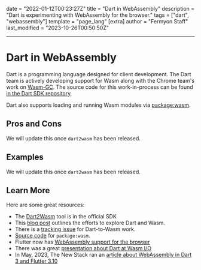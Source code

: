 date = "2022-01-12T00:23:27Z"
title = "Dart in WebAssembly"
description = "Dart is experimenting with WebAssembly for the browser."
tags = ["dart", "webassembly"]
template = "page_lang"
[extra]
author = "Fermyon Staff"
last_modified = "2023-10-26T00:50:50Z"

---

# Dart in WebAssembly

Dart is a programming language designed for client development. The Dart team is
actively developing support for Wasm along with the Chrome team's work on
[Wasm-GC](https://chromestatus.com/feature/6062715726462976). The source code
for this work-in-process can be found
[in the Dart SDK repository](https://github.com/dart-lang/sdk/tree/main/pkg/dart2wasm).

Dart also supports loading and running Wasm modules via
[package:wasm](https://github.com/dart-lang/wasm).

## Pros and Cons

We will update this once `dart2wasm` has been released.

## Examples

We will update this once `dart2wasm` has been released.

## Learn More

Here are some great resources:

- The [Dart2Wasm](https://github.com/dart-lang/sdk/tree/main/pkg/dart2wasm) tool
  is in the official SDK
- This
  [blog post](https://medium.com/dartlang/experimenting-with-dart-and-wasm-ef7f1c065577)
  outlines the efforts to explore Dart and Wasm.
- There is a [tracking issue](https://github.com/dart-lang/sdk/issues/32894) for
  Dart-to-Wasm work.
- [Source code](https://github.com/dart-lang/wasm) for `package:wasm`.
- Flutter now has [WebAssembly support for the browser](https://docs.flutter.dev/platform-integration/web/wasm)
- There was a great [presentation about Dart at Wasm I/O](https://youtu.be/Nkjc9r0WDNo?si=mWY8hJ7tw6mx3-Ne)
- In May, 2023, The New Stack ran an [article about WebAssembly in Dart 3 and Flutter 3.10](https://thenewstack.io/dev-news-dart-3-meets-wasm-flutter-3-10-and-qwik-streamable-javascript/)
